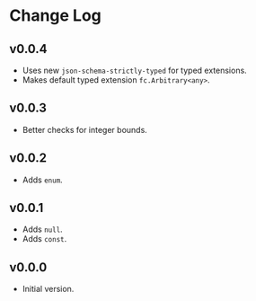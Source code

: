 # Change Log

## v0.0.4

* Uses new `json-schema-strictly-typed` for typed extensions.
* Makes default typed extension `fc.Arbitrary<any>`.

## v0.0.3

* Better checks for integer bounds.

## v0.0.2

* Adds `enum`.

## v0.0.1

* Adds `null`.
* Adds `const`.

## v0.0.0

* Initial version.